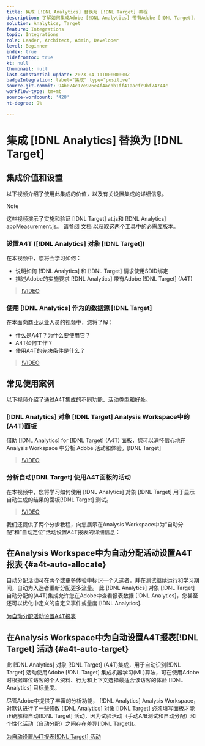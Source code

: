 ```yaml
---
title: 集成 [!DNL Analytics] 替换为 [!DNL Target] 教程
description: 了解如何集成Adobe [!DNL Analytics] 带有Adobe [!DNL Target].
solution: Analytics, Target
feature: Integrations
topic: Integrations
role: Leader, Architect, Admin, Developer
level: Beginner
index: true
hidefromtoc: true
kt: null
thumbnail: null
last-substantial-update: 2023-04-11T00:00:00Z
badgeIntegration: label="集成" type="positive"
source-git-commit: 94b074c17e976e4f4acbb1ff41aacfc9bf74744c
workflow-type: tm+mt
source-wordcount: '428'
ht-degree: 9%

---
```



# 集成 [!DNL Analytics] 替换为 [!DNL Target]


## 集成价值和设置

以下视频介绍了使用此集成的价值，以及有关设置集成的详细信息。

>[!NOTE]
>
>这些视频演示了实施和验证 [!DNL Target] at.js和 [!DNL Analytics] appMeasurement.js。 请参阅 [文档](https://experienceleague.adobe.com/docs/target/using/integrate/a4t/a4timplementation.html) 以获取这两个工具中的必需库版本。

### 设置A4T ([!DNL Analytics] 对象 [!DNL Target])

在本视频中，您将会学习如何：

* 说明如何 [!DNL Analytics] 和 [!DNL Target] 请求使用SDID绑定
* 描述Adobe的实施要求 [!DNL Analytics] 带有Adobe [!DNL Target] (A4T)

>[!VIDEO](https://video.tv.adobe.com/v/35146/?quality=12&learn=on)

### 使用 [!DNL Analytics] 作为的数据源 [!DNL Target]

在本面向商业从业人员的视频中，您将了解：

* 什么是A4T？为什么要使用它？
* A4T如何工作？
* 使用A4T的先决条件是什么？

>[!VIDEO](https://video.tv.adobe.com/v/17384/?quality=12&learn=on)


## 常见使用案例

以下视频介绍了通过A4T集成的不同功能、活动类型和好处。

### [!DNL Analytics] 对象 [!DNL Target] Analysis Workspace中的(A4T)面板

借助 [!DNL Analytics] for [!DNL Target] (A4T) 面板，您可以满怀信心地在 Analysis Workspace 中分析 Adobe 活动和体验。[!DNL Target]

>[!VIDEO](https://video.tv.adobe.com/v/37247/?quality=12&learn=on)

### 分析自动[!DNL Target] 使用A4T面板的活动

在本视频中，您将学习如何使用 [!DNL Analytics] 对象 [!DNL Target] 用于显示自动生成的结果的面板[!DNL Target] 测试。

>[!VIDEO](https://video.tv.adobe.com/v/333270/?quality=12&learn=on)

我们还提供了两个分步教程，向您展示在Analysis Workspace中为“自动分配”和“自动定位”活动设置A4T报表的详细信息：

## 在Analysis Workspace中为自动分配活动设置A4T报表 {#a4t-auto-allocate}

自动分配活动可在两个或更多体验中标识一个入选者，并在测试继续运行和学习期间，自动为入选者重新分配更多流量。 此 [!DNL Analytics] 对象 [!DNL Target] 自动分配的(A4T)集成允许您在Adobe中查看报表数据 [!DNL Analytics]，您甚至还可以优化中定义的自定义事件或量度 [!DNL Analytics].

<a href="https://experienceleague.adobe.com/docs/target-learn/tutorials/integrations/set-up-a4t-reports-in-analysis-workspace-for-auto-allocate-activities.html?lang=zh-Hans" class="spectrum-Button spectrum-Button--primary spectrum-Button--sizeM" target="_blank">
  <span class="spectrum-Button-label has-no-wrap has-text-weight-bold">为自动分配活动设置A4T报表</span>
</a>

## 在Analysis Workspace中为自动设置A4T报表[!DNL Target] 活动 {#a4t-auto-target}

此 [!DNL Analytics] 对象 [!DNL Target] (A4T)集成，用于自动识别[!DNL Target] 活动使用Adobe [!DNL Target] 集成机器学习(ML)算法，可在使用Adobe时根据每位访客的个人资料、行为和上下文选择最适合该访客的体验 [!DNL Analytics] 目标量度。

尽管Adobe中提供了丰富的分析功能， [!DNL Analytics] Analysis Workspace，对默认进行了一些修改 [!DNL Analytics] 对象 [!DNL Target] 必须填写面板才能正确解释自动[!DNL Target] 活动，因为试验活动（手动A/B测试和自动分配）和个性化活动（自动分配）之间存在差异[!DNL Target])。

<a href="https://experienceleague.adobe.com/docs/target-learn/tutorials/integrations/set-up-a4t-reports-in-analysis-workspace-for-auto-target-activities.html?lang=zh-Hans" class="spectrum-Button spectrum-Button--primary spectrum-Button--sizeM" target="_blank">
  <span class="spectrum-Button-label has-no-wrap has-text-weight-bold">为自动设置A4T报表[!DNL Target] 活动</span>
</a>